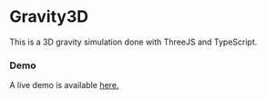# Gravity3D

This is a 3D gravity simulation done with ThreeJS and TypeScript.

### Demo

A live demo is available [here.](https://www.google.com)

